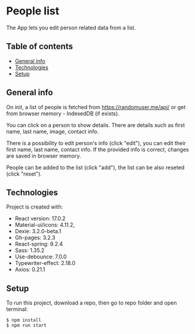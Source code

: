 # People list

The App lets you edit person related data from a list.

## Table of contents

- [General info](#general-info)
- [Technologies](#technologies)
- [Setup](#setup)

## General info

On init, a list of people is fetched from https://randomuser.me/api/ or get from browser memory - IndexedDB (if exists).

You can click on a person to show details. There are details such as first name, last name, image, contact info.

There is a possibility to edit person's info (click "edit"), you can edit their first name, last name, contact info. If the provided info is correct, changes are saved in browser memory.

People can be added to the list (click "add"), the list can be also reseted (click "reset").

## Technologies

Project is created with:

- React version: 17.0.2
- Material-ui/icons: 4.11.2,
- Dexie: 3.2.0-beta.1
- Gh-pages: 3.2.3
- React-spring: 9.2.4
- Sass: 1.35.2
- Use-debounce: 7.0.0
- Typewriter-effect: 2.18.0
- Axios: 0.21.1

## Setup

To run this project, download a repo, then go to repo folder and open terminal:

```
$ npm install
$ npm run start
```
